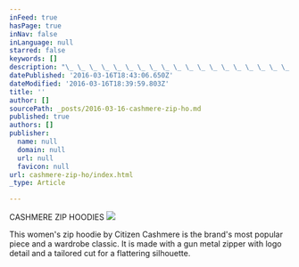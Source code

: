 ```yaml
---
inFeed: true
hasPage: true
inNav: false
inLanguage: null
starred: false
keywords: []
description: "\_ \_ \_ \_ \_ \_ \_ \_ \_ \_ \_ \_ \_ \_ \_ \_ \_ \_ \_ \_ \_ \_ \_CASHMERE ZIP HOODIES"
datePublished: '2016-03-16T18:43:06.650Z'
dateModified: '2016-03-16T18:39:59.803Z'
title: ''
author: []
sourcePath: _posts/2016-03-16-cashmere-zip-ho.md
published: true
authors: []
publisher:
  name: null
  domain: null
  url: null
  favicon: null
url: cashmere-zip-ho/index.html
_type: Article

---
```

CASHMERE ZIP HOODIES
![](https://the-grid-user-content.s3-us-west-2.amazonaws.com/7622e1df-87be-45dd-bc4f-09e3a77d8e7e.jpg)

This women's zip hoodie by Citizen Cashmere is the brand's most popular piece and a wardrobe classic.  It is made with a gun metal zipper with logo detail and a tailored cut for a flattering silhouette.